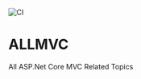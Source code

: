 ![CI](https://github.com/Nikhil-Dev-Hack/ALLMVC/workflows/CI/badge.svg)

# ALLMVC
All ASP.Net Core MVC Related Topics
